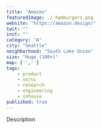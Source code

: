 ```yaml
---
title: "Amazon"
featuredImage: ./-hamburgers.png
website: "https://amazon.design/"
twit: ""
inst: ""
category: "A"
city: "Seattle"
neighborhood: "South Lake Union"
size: "Huge (100+)"
map: ['','']
tags:
    - product
    - ux/ui
    - research
    - engineering
    - inhouse
published: true
---
```


Description
